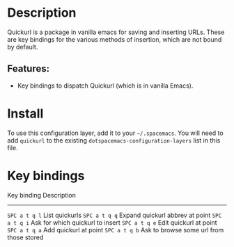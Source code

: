 Description
===========

Quickurl is a package in vanilla emacs for saving and inserting URLs.
These are key bindings for the various methods of insertion, which are
not bound by default.

Features:
---------

-   Key bindings to dispatch Quickurl (which is in vanilla Emacs).

Install
=======

To use this configuration layer, add it to your `~/.spacemacs`. You will
need to add `quickurl` to the existing
`dotspacemacs-configuration-layers` list in this file.

Key bindings
============

  Key binding     Description
  --------------- ------------------------------------------
  `SPC a t q l`   List quickurls
  `SPC a t q q`   Expand quickurl abbrev at point
  `SPC a t q i`   Ask for which quickurl to insert
  `SPC a t q e`   Edit quickurl at point
  `SPC a t q a`   Add quickurl at point
  `SPC a t q b`   Ask to browse some url from those stored
